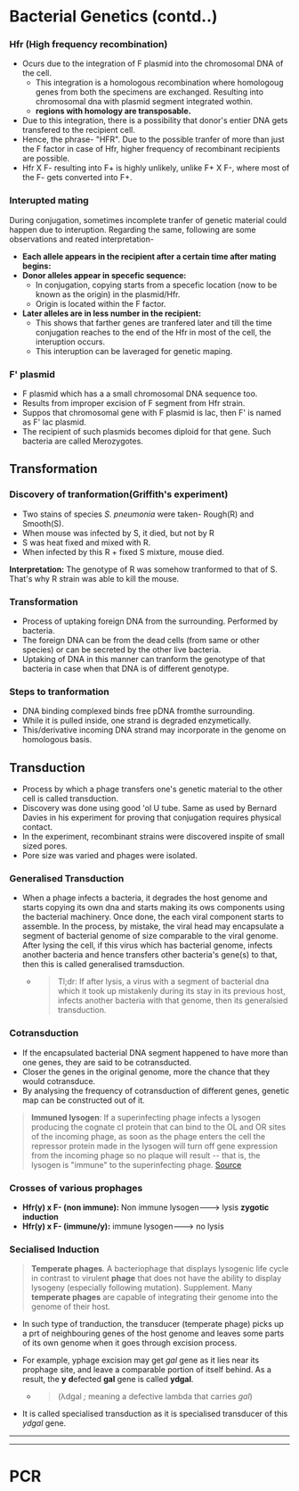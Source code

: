 # Bacterial Genetics (contd..)

### Hfr (High frequency recombination)

- Ocurs due to the integration of F plasmid into the chromosomal DNA of the cell.
  - This integration is a homologous recombination where homologoug genes from both the specimens are exchanged. Resulting into chromosomal dna with plasmid segment integrated wothin.
  - **regions with homology are transposable.**
- Due to this integration, there is a possibility that donor's entier DNA gets transfered to the recipient cell.
- Hence, the phrase- "HFR". Due to the possible tranfer of more than just the F factor in case of Hfr, higher frequency of recombinant recipients are possible.
- Hfr X F- resulting into F+ is highly unlikely, unlike F+ X F-, where most of the F- gets converted into F+.

### Interupted mating

During conjugation, sometimes incomplete tranfer of genetic material could happen due to interuption. Regarding the same, following are some observations and reated interpretation-

- **Each allele appears in the recipient after a certain time after mating begins:**
- **Donor alleles appear in specefic sequence:** 
  -  In conjugation, copying starts from a specefic location (now to be known as the origin) in the plasmid/Hfr.
  - Origin is located within the F factor.
- **Later alleles are in less number in the recipient:** 
  - This shows that farther genes are tranfered later and till the time conjugation reaches to the end of the Hfr in most of the cell, the interuption occurs.
  - This interuption can be laveraged for genetic maping.

### F' plasmid

- F plasmid which has a a small chromosomal DNA sequence too.
- Results from improper excision of F segment from Hfr strain.
- Suppos that chromosomal gene with F plasmid is lac, then F' is named as F' lac plasmid.
- The recipient of such plasmids becomes diploid for that gene. Such bacteria are called Merozygotes.

## Transformation

### Discovery of tranformation(Griffith's experiment)

- Two stains of species *S. pneumonia* were taken- Rough(R) and Smooth(S).
- When mouse was infected by S, it died, but not by R
- S was heat fixed and mixed with R. 
- When infected by this R + fixed S mixture, mouse died.

**Interpretation:** The genotype of R was somehow tranformed to that of S. That's why R strain was able to kill the mouse.

### Transformation

- Process of uptaking foreign DNA from the surrounding. Performed by bacteria.
- The foreign DNA can be from the dead cells (from same or other species) or can be secreted by the other live bacteria.
- Uptaking of DNA in this manner can tranform the genotype of that bacteria in case when that DNA is of different genotype.

### Steps to tranformation

- DNA binding complexed binds free pDNA fromthe surrounding.
- While it is pulled inside, one strand is degraded enzymetically.
- This/derivative incoming DNA strand may incorporate in the genome on homologous basis.

## Transduction

- Process by which a phage transfers one's genetic material to the other cell is called transduction.
- Discovery was done using good 'ol U tube. Same as used by Bernard Davies in his experiment for proving that conjugation requires physical contact.
- In the experiment, recombinant strains were discovered inspite of small sized pores. 
- Pore size was varied and phages were isolated.

### Generalised Transduction

- When a phage infects a bacteria, it degrades the host genome and starts copying its own dna and starts making its ows components using the bacterial machinery. Once done, the each viral component starts to assemble. In the process,  by mistake, the viral head may encapsulate a segment of bacterial genome of size comparable to the viral genome. After lysing the cell, if this virus which has bacterial genome, infects another bacteria and hence transfers other bacteria's gene(s) to that, then this is called generalised tramsduction.

  - > Tl;dr: If after lysis, a virus with a segment of bacterial dna which it took up mistakenly during its stay in its previous host, infects another bacteria with that genome, then its generalsied transduction.

  

### Cotransduction

- If the encapsulated bacterial DNA segment happened to have more than one genes, they are said to be cotransducted.
- Closer the genes in the original genome, more the chance that they would cotransduce.
- By analysing the frequency of cotransduction of different genes, genetic map can be constructed out of it.

> **Immuned lysogen**: If a superinfecting phage infects a lysogen producing the cognate cI protein that can bind to the OL and OR sites of the incoming phage, as soon as the phage enters the cell the  repressor protein  made in the lysogen will turn off gene expression  from the incoming phage so no plaque will result -- that is, the lysogen is "immune" to the superinfecting phage. [Source](http://www.sci.sdsu.edu/~smaloy/MicrobialGenetics/topics/phage/immunity.html) 

### Crosses of various prophages

- **Hfr(y) x F- (non immune):** Non immune lysogen---> lysis **zygotic induction**
- **Hfr(y) x F- (immune/y):** immune lysogen---> no lysis

### Secialised Induction

> **Temperate phages**. A bacteriophage that displays lysogenic life cycle in contrast to virulent **phage** that does not have the ability to display lysogeny (especially following mutation). Supplement. Many **temperate phages** are capable of integrating their genome into the genome of their host.

- In such type of tranduction, the transducer (temperate phage) picks up a prt of neighbouring genes of the host genome and leaves some parts of its own genome when it goes through excision process.

- For example, yphage excision may get *gal* gene as it lies near its prophage site, and leave a comparable portion of itself behind. As a result, the **y** **d**efected **gal** gene is called **ydgal**. 

  - > (λdgal *;* meaning a defective lambda that carries  *gal*)

- It is called specialised transduction as it is specialised transducer of this *ydgal* gene.

---

---

# PCR

